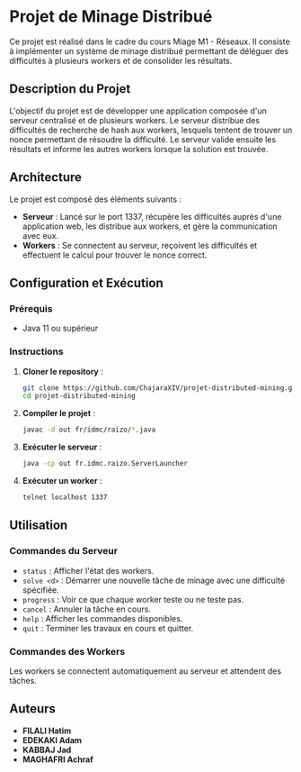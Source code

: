 # Projet de Minage Distribué

Ce projet est réalisé dans le cadre du cours Miage M1 - Réseaux. Il consiste à implémenter un système de minage distribué permettant de déléguer des difficultés à plusieurs workers et de consolider les résultats.

## Description du Projet

L'objectif du projet est de développer une application composée d'un serveur centralisé et de plusieurs workers. Le serveur distribue des difficultés de recherche de hash aux workers, lesquels tentent de trouver un nonce permettant de résoudre la difficulté. Le serveur valide ensuite les résultats et informe les autres workers lorsque la solution est trouvée.

## Architecture

Le projet est composé des éléments suivants :

- **Serveur** : Lancé sur le port 1337, récupère les difficultés auprès d'une application web, les distribue aux workers, et gère la communication avec eux.
- **Workers** : Se connectent au serveur, reçoivent les difficultés et effectuent le calcul pour trouver le nonce correct.

## Configuration et Exécution

### Prérequis

- Java 11 ou supérieur

### Instructions

1. **Cloner le repository** :
    ```bash
    git clone https://github.com/ChajaraXIV/projet-distributed-mining.git
    cd projet-distributed-mining
    ```

2. **Compiler le projet** :
    ```bash
    javac -d out fr/idmc/raizo/*.java
    ```

3. **Exécuter le serveur** :
    ```bash
    java -cp out fr.idmc.raizo.ServerLauncher
    ```

4. **Exécuter un worker** :
    ```bash
    telnet localhost 1337
    ```

## Utilisation

### Commandes du Serveur

- `status` : Afficher l'état des workers.
- `solve <d>` : Démarrer une nouvelle tâche de minage avec une difficulté spécifiée.
- `progress` : Voir ce que chaque worker teste ou ne teste pas.
- `cancel` : Annuler la tâche en cours.
- `help` : Afficher les commandes disponibles.
- `quit` : Terminer les travaux en cours et quitter.

### Commandes des Workers

Les workers se connectent automatiquement au serveur et attendent des tâches.

## Auteurs

- **FILALI Hatim**
- **EDEKAKI Adam**
- **KABBAJ Jad**
- **MAGHAFRI Achraf**
